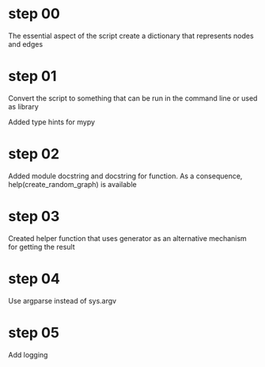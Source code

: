 # step 00

The essential aspect of the script create a dictionary that represents nodes and edges

# step 01

Convert the script to something that can be run in the command line or used as library

Added type hints for mypy

# step 02

Added module docstring and docstring for function.
As a consequence, help(create_random_graph) is available

# step 03

Created helper function that uses generator as an alternative mechanism for getting the result

# step 04

Use argparse instead of sys.argv

# step 05

Add logging
